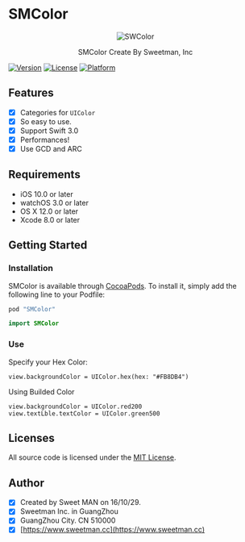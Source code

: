 # SMColor

<p align="center" >
  <img src="Assets/swcolor.png" title="SWColor" float=left>
</p>
<p align="center">
SMColor Create By Sweetman, Inc
</p>

[![Version](https://img.shields.io/cocoapods/v/SMColor.svg?style=flat)](http://cocoapods.org/pods/SMColor)
[![License](https://img.shields.io/cocoapods/l/SMColor.svg?style=flat)](http://cocoapods.org/pods/SMColor)
[![Platform](https://img.shields.io/cocoapods/p/SMColor.svg?style=flat)](http://cocoapods.org/pods/SMColor)

## Features

- [x] Categories for `UIColor`
- [x] So easy to use.
- [x] Support Swift 3.0
- [x] Performances!
- [x] Use GCD and ARC

## Requirements

- iOS 10.0 or later
- watchOS 3.0 or later
- OS X 12.0 or later
- Xcode 8.0 or later

## Getting Started

### Installation

SMColor is available through [CocoaPods](http://cocoapods.org). To install
it, simply add the following line to your Podfile:

```ruby
pod "SMColor"
```
```swift
import SMColor
```

### Use

Specify your Hex Color:

```
view.backgroundColor = UIColor.hex(hex: "#FB8DB4")
```

Using Builded Color
```
view.backgroundColor = UIColor.red200
view.textLble.textColor = UIColor.green500
```

## Licenses

All source code is licensed under the [MIT License](https://raw.github.com/rs/SDWebImage/master/LICENSE).


## Author

- [x] Created by Sweet MAN on 16/10/29.
- [x] Sweetman Inc. in GuangZhou
- [x] GuangZhou City. CN 510000 
- [x] [https://www.sweetman.cc](https://www.sweetman.cc)
